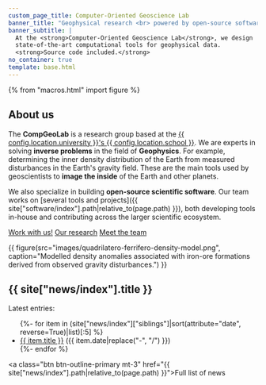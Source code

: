 ```yaml
---
custom_page_title: Computer-Oriented Geoscience Lab
banner_title: "Geophysical research <br> powered by open-source software"
banner_subtitle: |
  At the <strong>Computer-Oriented Geoscience Lab</strong>, we design
  state-of-the-art computational tools for geophysical data.
  <strong>Source code included.</strong>
no_container: true
template: base.html
---
```


{% from "macros.html" import figure %}

<div class="container-fluid overflow-hidden" style="background-color: var(--bs-gray-200);">
<div class="container page-section">

## About us

<div class="row gy-5 gx-5">
<div class="col-md-7">

The **CompGeoLab** is a research group based at the
[{{ config.location.university }}'s {{ config.location.school }}][uol].
We are experts in solving **inverse problems** in the field of **Geophysics**.
For example, determining the inner density distribution of the Earth from
measured disturbances in the Earth's gravity field.
These are the main tools used by geoscientists to **image the inside** of the
Earth and other planets.

We also specialize in building **open-source scientific software**.
Our team works on [several tools and projects]({{ site["software/index"].path|relative_to(page.path) }}), both developing
tools in-house and contributing across the larger scientific ecosystem.

<div class="mt-5">
<a class="btn clab-button mb-4 me-2" href="{{ site["contact/index"].path|relative_to(page.path) }}">Work with us!</a>
<a class="btn clab-button-outline mb-4 me-2" href="{{ site["research/index"].path|relative_to(page.path) }}">Our research</a>
<a class="btn clab-button-outline mb-4 me-2" href="{{ site["team/index"].path|relative_to(page.path) }}">Meet the team</a>
</div>

</div>
<div class="col-md-5">

{{ figure(src="images/quadrilatero-ferrifero-density-model.png", caption="Modelled density anomalies associated with iron-ore formations derived from observed gravity disturbances.") }}

</div>
</div>

</div>
</div>
<div class="container-fluid">
<div class="container page-section">

## {{ site["news/index"].title }}

Latest entries:

<ul class="mt-4">
{%- for item in (site["news/index"]["siblings"]|sort(attribute="date", reverse=True)|list)[:5] %}
<li>
<a href="{{ item.path|relative_to(page.path) }}">{{ item.title }}</a>
<span class="text-muted fs-6">({{ item.date|replace("-", "/") }})</span>
</li>
{%- endfor %}
</ul>

<a class="btn btn-outline-primary mt-3" href="{{ site["news/index"].path|relative_to(page.path) }}">Full list of news <i class="far fa-arrow-alt-circle-right ms-1" aria-hidden="true"></i></a>

</div>
</div>

[uol]: https://www.liverpool.ac.uk/earth-ocean-and-ecological-sciences/
